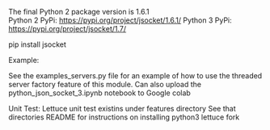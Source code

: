 
The final Python 2 package version is 1.6.1  
Python 2 PyPi: https://pypi.org/project/jsocket/1.6.1/
Python 3 PyPi: https://pypi.org/project/jsocket/1.7/


pip install jsocket   

Example:  

See the examples_servers.py file for an example of how to use the threaded server factory feature of this module.
Can also upload the python_json_socket_3.ipynb notebook to Google colab

Unit Test:
Lettuce unit test existins under features directory
See that directories README for instructions on installing python3 lettuce fork
